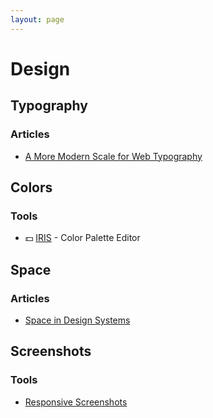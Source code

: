 ```yaml
---
layout: page
---
```


# Design

## Typography

### Articles

- [A More Modern Scale for Web Typography](http://typecast.com/blog/a-more-modern-scale-for-web-typography)

## Colors

### Tools

- 💵 [IRIS](https://alpert.altervista.org/iris/) - Color Palette Editor

## Space

### Articles

- [Space in Design Systems](https://medium.com/eightshapes-llc/space-in-design-systems-188bcbae0d62)

## Screenshots

### Tools

- [Responsive Screenshots](https://responsive-screenshots.com/)
